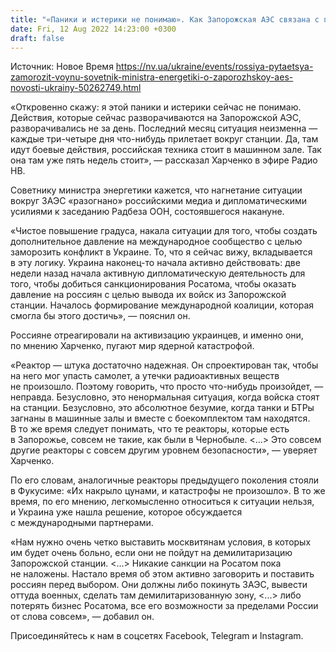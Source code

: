 ```yaml
---
title: "«Паники и истерики не понимаю». Как Запорожская АЭС связана с попытками РФ заморозить войну и Росатомом — советник министра энергетики"
date: Fri, 12 Aug 2022 14:23:00 +0300
draft: false
---
```

Источник: Новое Время https://nv.ua/ukraine/events/rossiya-pytaetsya-zamorozit-voynu-sovetnik-ministra-energetiki-o-zaporozhskoy-aes-novosti-ukrainy-50262749.html


«Откровенно скажу: я этой паники и истерики сейчас не понимаю. Действия, которые сейчас разворачиваются на Запорожской АЭС, разворачивались не за день. Последний месяц ситуация неизменна — каждые три-четыре дня что-нибудь прилетает вокруг станции. Да, там идут боевые действия, российская техника стоит в машинном зале. Так она там уже пять недель стоит», — рассказал Харченко в эфире Радио НВ.

Советнику министра энергетики кажется, что нагнетание ситуации вокруг ЗАЭС «разогнано» российскими медиа и дипломатическими усилиями к заседанию Радбеза ООН, состоявшегося накануне.

«Чистое повышение градуса, накала ситуации для того, чтобы создать дополнительное давление на международное сообщество с целью заморозить конфликт в Украине. То, что я сейчас вижу, вкладывается в эту логику. Украина наконец-то начала активно действовать: две недели назад начала активную дипломатическую деятельность для того, чтобы добиться санкционирования Росатома, чтобы оказать давление на россиян с целью вывода их войск из Запорожской станции. Началось формирование международной коалиции, которая смогла бы этого достичь», — пояснил он.

Россияне отреагировали на активизацию украинцев, и именно они, по мнению Харченко, пугают мир ядерной катастрофой.

«Реактор — штука достаточно надежная. Он спроектирован так, чтобы на него мог упасть самолет, а утечки радиоактивных веществ не произошло. Поэтому говорить, что просто что-нибудь произойдет, — неправда. Безусловно, это ненормальная ситуация, когда войска стоят на станции. Безусловно, это абсолютное безумие, когда танки и БТРы загнаны в машинные залы и вместе с боекомплектом там находятся. В то же время следует понимать, что те реакторы, которые есть в Запорожье, совсем не такие, как были в Чернобыле. <...> Это совсем другие реакторы с совсем другим уровнем безопасности», — уверяет Харченко.

По его словам, аналогичные реакторы предыдущего поколения стояли в Фукусиме: «Их накрыло цунами, и катастрофы не произошло». В то же время, по его мнению, легкомысленно относиться к ситуации нельзя, и Украина уже нашла решение, которое обсуждается с международными партнерами.

«Нам нужно очень четко выставить москвитянам условия, в которых им будет очень больно, если они не пойдут на демилитаризацию Запорожской станции. <...> Никакие санкции на Росатом пока не наложены. Настало время об этом активно заговорить и поставить россиян перед выбором. Они должны либо покинуть ЗАЭС, вывести оттуда военных, сделать там демилитаризованную зону, <...> либо потерять бизнес Росатома, все его возможности за пределами России от слова совсем», — добавил он.

Присоединяйтесь к нам в соцсетях Facebook, Telegram и Instagram.
